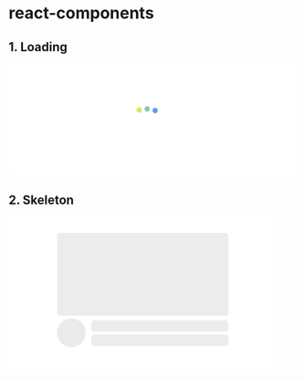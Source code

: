 # react-components

## 1. Loading
![img](./img/Loading.gif)

## 2. Skeleton
![img](./img/Skeleton.gif)